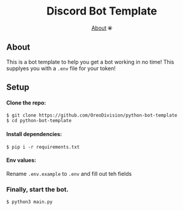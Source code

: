 <h1 align="center">Discord Bot Template</h1>
<p align="center"><a href="https://github.com/OreoDivision/python-bot-template#about">About</a> ⦿ </p>

## About
This is a bot template to help you get a bot working in no time! This supplyes you with a `.env` file for your token!

## Setup
#### Clone the repo: 
```console
$ git clone https://github.com/OreoDivision/python-bot-template
$ cd python-bot-template
```
#### Install dependencies:
```console
$ pip i -r requirements.txt
```
#### Env values:
Rename `.env.example` to `.env` and fill out teh fields
### Finally, start the bot.
```console
$ python3 main.py
```
